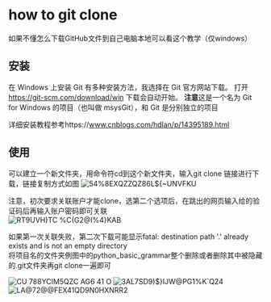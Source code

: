 # how to git clone
如果不懂怎么下载GitHub文件到自己电脑本地可以看这个教学（仅windows）

## 安装
在 Windows 上安装 Git 有多种安装方法，我选择在 Git 官方网站下载。 
打开  https://git-scm.com/download/win 下载会自动开始。 
**注意**这是一个名为 Git for Windows 的项目（也叫做 msysGit），和 Git 是分别独立的项目

详细安装教程参考https://www.cnblogs.com/hdlan/p/14395189.html

## 使用
可以建立一个新文件夹，用命令符cd到这个新文件夹，输入git clone 链接进行下载，链接复制方式如图
![54%8EXQZZQZ86L${~UNVFKU](https://user-images.githubusercontent.com/88160269/137776373-5ef67719-5c9b-437f-a9e5-8e6b9a5bd2cc.png)

注意，初次要求关联账户才能clone，选第二个选项后，在跳出的网页输入给的验证码后再输入账户密码即可关联  
![RT9UVH)TC %C(G2@I%4}KAB](https://user-images.githubusercontent.com/88160269/137776576-c67095a5-4e29-432c-9817-c9d50aff8364.png)

如果第一次关联失败，第二次下载可能显示fatal: destination path '.' already exists and is not an empty directory  
将项目名的文件夹例图中的python_basic_grammar整个删除或者删除其中被隐藏的.git文件夹再git clone一遍即可

![CU 788YCIM5QZC AG6 41 O](https://user-images.githubusercontent.com/88160269/137776488-9824b442-acfd-4d5c-b98c-0786a7e9be09.png)
![3AL7SD9)$}IJW@PG1%K`Q24](https://user-images.githubusercontent.com/88160269/137776520-c7767291-0599-46a7-a372-076ecacae3d5.png)
![LA@72@@FEX41QD9N0HXNRR2](https://user-images.githubusercontent.com/88160269/137776610-6a288df3-ff47-44ae-8dc9-e53795c66dd3.png)
